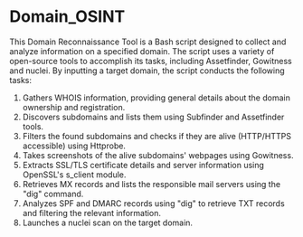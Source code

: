 # Domain_OSINT

This Domain Reconnaissance Tool is a Bash script designed to collect and analyze information on a specified domain. The script uses a variety of open-source tools to accomplish its tasks, including Assetfinder, Gowitness and nuclei. By inputting a target domain, the script conducts the following tasks:

1. Gathers WHOIS information, providing general details about the domain ownership and registration.
2. Discovers subdomains and lists them using Subfinder and Assetfinder tools.
3. Filters the found subdomains and checks if they are alive (HTTP/HTTPS accessible) using Httprobe.
4. Takes screenshots of the alive subdomains' webpages using Gowitness.
5. Extracts SSL/TLS certificate details and server information using OpenSSL's s_client module.
6. Retrieves MX records and lists the responsible mail servers using the "dig" command.
7. Analyzes SPF and DMARC records using "dig" to retrieve TXT records and filtering the relevant information.
8. Launches a nuclei scan on the target domain.
